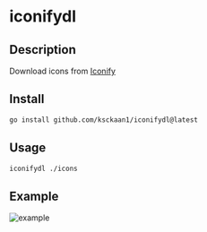 # iconifydl

## Description

Download icons from [Iconify](https://iconify.design)

## Install

```sh 
go install github.com/ksckaan1/iconifydl@latest
```

## Usage

```sh
iconifydl ./icons
```

## Example

![example](./usage.gif)